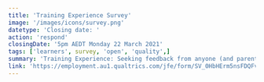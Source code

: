```yaml
---
title: 'Training Experience Survey'
image: '/images/icons/survey.png'
datetype: 'Closing date: '
action: 'respond'
closingDate: '5pm AEDT Monday 22 March 2021'
tags: ['learners', survey, 'open', 'quality',]
summary: 'Training Experience: Seeking feedback from anyone (and parents/carers) who has undertaken VET training in the last five years.'
link: 'https://employment.au1.qualtrics.com/jfe/form/SV_0HbHErm5nsFDQFv'
---
```




